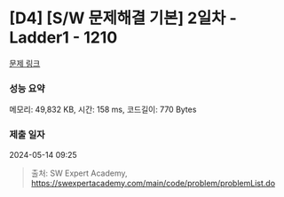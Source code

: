 # [D4] [S/W 문제해결 기본] 2일차 - Ladder1 - 1210 

[문제 링크](https://swexpertacademy.com/main/code/problem/problemDetail.do?contestProbId=AV14ABYKADACFAYh) 

### 성능 요약

메모리: 49,832 KB, 시간: 158 ms, 코드길이: 770 Bytes

### 제출 일자

2024-05-14 09:25



> 출처: SW Expert Academy, https://swexpertacademy.com/main/code/problem/problemList.do